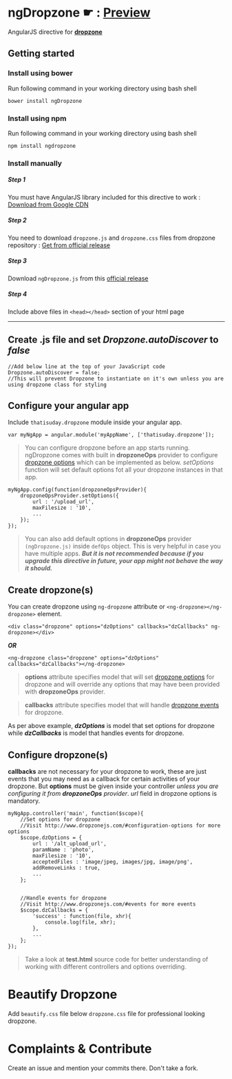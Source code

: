 # ngDropzone ☛ : [Preview](https://htmlpreview.github.io/?https://github.com/thatisuday/ngDropzone/blob/master/test/test.html)
AngularJS directive for __[dropzone](https://github.com/enyo/dropzone)__



## Getting started

### Install using bower
Run following command in your working directory using bash shell
```
bower install ngDropzone
```


### Install using npm
Run following command in your working directory using bash shell
```
npm install ngdropzone
```


### Install manually
##### Step 1
You must have AngularJS library included for this directive to work : [Download from Google CDN](https://developers.google.com/speed/libraries/#angularjs)

##### Step 2
You need to download `dropzone.js` and `dropzone.css` files from dropzone repository : [Get from official release](https://github.com/enyo/dropzone/releases/tag/v4.3.0)

##### Step 3
Download `ngDropzone.js` from this [official release](https://github.com/thatisuday/ngDropzone/releases)

##### Step 4
Include above files in `<head></head>` section of your html page

----------

## Create .js file and set _Dropzone.autoDiscover_ to _false_
```
//Add below line at the top of your JavaScript code
Dropzone.autoDiscover = false;
//This will prevent Dropzone to instantiate on it's own unless you are using dropzone class for styling
```


## Configure your angular app
Include `thatisuday.dropzone` module inside your angular app.
```
var myNgApp = angular.module('myAppName', ['thatisuday.dropzone']);
```

> You can configure dropzone before an app starts running. ngDropzone comes with built in **dropzoneOps** provider to configure [dropzone options](http://www.dropzonejs.com/#configuration-options) which can be implemented as below. _setOptions_ function will set default options fot all your dropzone instances in that app.

```
myNgApp.config(function(dropzoneOpsProvider){
	dropzoneOpsProvider.setOptions({
		url : '/upload_url',
		maxFilesize : '10',
		...
	});
});
```

>You can also add default options in **dropzoneOps** provider `(ngDropzone.js)` inside `defOps` object. This is very helpful in case you have multiple apps.  **_But it is not recommended because if you upgrade this directive in future, your app might not behave the way it should._**


## Create dropzone(s)
You can create dropzone using `ng-dropzone` attribute or `<ng-dropzone></ng-dropzone>` element.
```
<div class="dropzone" options="dzOptions" callbacks="dzCallbacks" ng-dropzone></div>
```
**_OR_**
```
<ng-dropzone class="dropzone" options="dzOptions" callbacks="dzCallbacks"></ng-dropzone>
```
> **options** attribute specifies model that will set [dropzone options](http://www.dropzonejs.com/#configuration-options) for dropzone and will override any options that may have been provided with **dropzoneOps** provider.

> **callbacks** attribute specifies model that will handle [dropzone events](http://www.dropzonejs.com/#events) for dropzone.

As per above example, **_dzOptions_** is model that set options for dropzone while **_dzCallbacks_** is model that handles events for dropzone.



## Configure dropzone(s)
**callbacks** are not necessary for your dropzone to work, these are just events that you may need as a callback for certain activities of your dropzone. But **options** must be given inside your controller _unless you are configuring it from **dropzoneOps** provider_. _url_ field in dropzone options is mandatory.

```
myNgApp.controller('main', function($scope){
	//Set options for dropzone
	//Visit http://www.dropzonejs.com/#configuration-options for more options
	$scope.dzOptions = {
		url : '/alt_upload_url',
		paramName : 'photo',
		maxFilesize : '10',
		acceptedFiles : 'image/jpeg, images/jpg, image/png',
		addRemoveLinks : true,
		...
	};
	
	
	//Handle events for dropzone
	//Visit http://www.dropzonejs.com/#events for more events
	$scope.dzCallbacks = {
		'success' : function(file, xhr){
			console.log(file, xhr);
		},
		...
	};
});
```

>Take a look at **test.html** source code for better understanding of working with different controllers and options overriding.



# Beautify Dropzone
Add `beautify.css` file below `dropzone.css` file for professional looking dropzone.



# Complaints & Contribute
Create an issue and mention your commits there. Don't take a fork.
